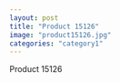 ```yaml
---
layout: post
title: "Product 15126"
image: "product15126.jpg"
categories: "category1"
---
```

Product 15126
